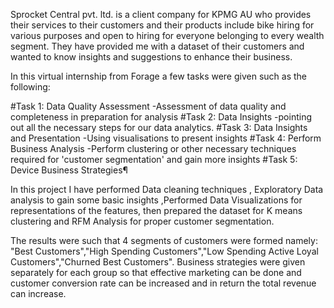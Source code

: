 
Sprocket Central pvt. ltd. is a client company for KPMG AU who provides their services to their customers and their products include bike hiring for various purposes and open to hiring for everyone belonging to every wealth segment. They have provided me with a dataset of their customers and wanted to know insights and suggestions to enhance their business.

In this virtual internship from Forage a few tasks were given such as the following:

#Task 1: Data Quality Assessment
-Assessment of data quality and completeness in preparation for analysis
#Task 2: Data Insights
-pointing out all the necessary steps for our data analytics.
#Task 3: Data Insights and Presentation
-Using visualisations to present insights
#Task 4: Perform Business Analysis
-Perform clustering or other necessary techniques required for 'customer segmentation' and gain more insights
#Task 5: Device Business Strategies¶

In this project I have performed Data cleaning techniques , Exploratory Data analysis to gain some basic insights ,Performed Data Visualizations for representations of the features, then prepared the dataset for K means clustering and RFM Analysis for proper customer segmentation.


The results were such that 4 segments of customers were formed namely: "Best Customers","High Spending Customers","Low Spending Active Loyal Customers","Churned Best Customers". Business strategies were given separately for each group so that effective marketing can be done and customer conversion rate can be increased and in return the total revenue can increase.
